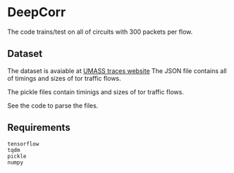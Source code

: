# DeepCorr
The code trains/test on all of circuits with 300 packets per flow.
## Dataset
The dataset is avaiable at [UMASS traces website](http://traces.cs.umass.edu)
The JSON file contains all of timings and sizes of tor traffic flows.

The pickle files contain timinigs and sizes of tor traffic flows.

See the code to parse the files.
## Requirements
```
tensorflow
tqdm
pickle
numpy
```

